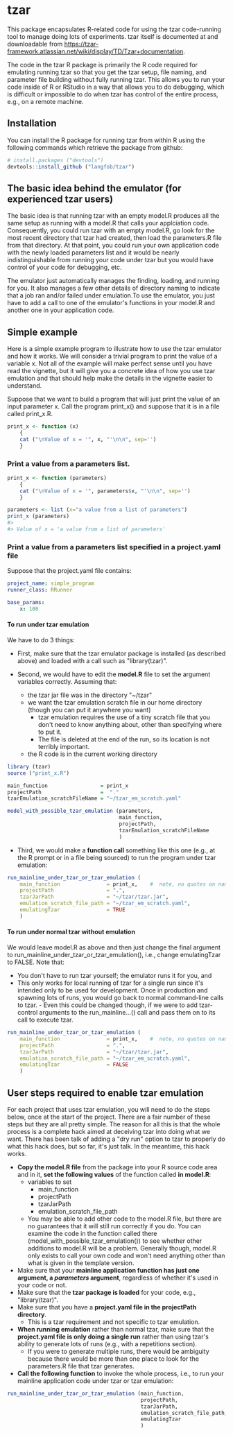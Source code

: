 <!-- README.md is generated from README.Rmd. Please edit that file -->
tzar
====

This package encapsulates R-related code for using the tzar code-running tool to manage doing lots of experiments. tzar itself is documented at and downloadable from <https://tzar-framework.atlassian.net/wiki/display/TD/Tzar+documentation>.

The code in the tzar R package is primarily the R code required for emulating running tzar so that you get the tzar setup, file naming, and parameter file building without fully running tzar. This allows you to run your code inside of R or RStudio in a way that allows you to do debugging, which is difficult or impossible to do when tzar has control of the entire process, e.g., on a remote machine.

Installation
------------

You can install the R package for running tzar from within R using the following commands which retrieve the package from github:

``` r
# install.packages ("devtools")  
devtools::install_github ("langfob/tzar")
```

The basic idea behind the emulator (for experienced tzar users)
---------------------------------------------------------------

The basic idea is that running tzar with an empty model.R produces all the same setup as running with a model.R that calls your applciation code. Consequently, you could run tzar with an empty model.R, go look for the most recent directory that tzar had created, then load the parameters.R file from that directory. At that point, you could run your own application code with the newly loaded parameters list and it would be nearly indistinguishable from running your code under tzar but you would have control of your code for debugging, etc.

The emulator just automatically manages the finding, loading, and running for you. It also manages a few other details of directory naming to indicate that a job ran and/or failed under emulation.To use the emulator, you just have to add a call to one of the emulator's functions in your model.R and another one in your application code.

Simple example
--------------

Here is a simple example program to illustrate how to use the tzar emulator and how it works. We will consider a trivial program to print the value of a variable x. Not all of the example will make perfect sense until you have read the vignette, but it will give you a concrete idea of how you use tzar emulation and that should help make the details in the vignette easier to understand.

Suppose that we want to build a program that will just print the value of an input parameter x. Call the program print\_x() and suppose that it is in a file called print\_x.R.

``` r
print_x <- function (x)
    {
    cat ("\nValue of x = '", x, "'\n\n", sep='')
    }
```

### Print a value from a parameters list.

``` r
print_x <- function (parameters)
    {
    cat ("\nValue of x = '", parameters$x, "'\n\n", sep='')
    }

parameters <- list (x="a value from a list of parameters")
print_x (parameters)
#> 
#> Value of x = 'a value from a list of parameters'
```

### Print a value from a parameters list specified in a project.yaml file

Suppose that the project.yaml file contains:

``` yaml
project_name: simple_program
runner_class: RRunner

base_params:
    x: 100
```

#### To run under tzar emulation

We have to do 3 things:

-   First, make sure that the tzar emulator package is installed (as described above) and loaded with a call such as "library(tzar)".
-   Second, we would have to edit the **model.R** file to set the argument variables correctly. Assuming that:

    -   the tzar jar file was in the directory "~/tzar"
    -   we want the tzar emulation scratch file in our home directory (though you can put it anywhere you want)
        -   tzar emulation requires the use of a tiny scratch file that you don't need to know anything about, other than specifying where to put it.
        -   The file is deleted at the end of the run, so its location is not terribly important.
    -   the R code is in the current working directory

``` r
library (tzar)
source ("print_x.R")

main_function                 = print_x
projectPath                   =  "."
tzarEmulation_scratchFileName = "~/tzar_em_scratch.yaml"

model_with_possible_tzar_emulation (parameters,
                                    main_function,
                                    projectPath,
                                    tzarEmulation_scratchFileName
                                    )
```

-   Third, we would make a **function call** something like this one (e.g., at the R prompt or in a file being sourced) to run the program under tzar emulation:

``` r
run_mainline_under_tzar_or_tzar_emulation (
    main_function               = print_x,    #  note, no quotes on name
    projectPath                 = ".",
    tzarJarPath                 = "~/tzar/tzar.jar", 
    emulation_scratch_file_path = "~/tzar_em_scratch.yaml",
    emulatingTzar               = TRUE
    )
```

#### To run under normal tzar without emulation

We would leave model.R as above and then just change the final argument to run\_mainline\_under\_tzar\_or\_tzar\_emulation(), i.e., change emulatingTzar to FALSE. Note that:
- You don't have to run tzar yourself; the emulator runs it for you, and
- This only works for local running of tzar for a single run since it's intended only to be used for development. Once in production and spawning lots of runs, you would go back to normal command-line calls to tzar. - Even this could be changed though, if we were to add tzar-control arguments to the run\_mainline...() call and pass them on to its call to execute tzar.

``` r
run_mainline_under_tzar_or_tzar_emulation (
    main_function               = print_x,    #  note, no quotes on name
    projectPath                 = ".",
    tzarJarPath                 = "~/tzar/tzar.jar", 
    emulation_scratch_file_path = "~/tzar_em_scratch.yaml",
    emulatingTzar               = FALSE
    )
```

User steps required to enable tzar emulation
--------------------------------------------

For each project that uses tzar emulation, you will need to do the steps below, once at the start of the project. There are a fair number of these steps but they are all pretty simple. The reason for all this is that the whole process is a complete hack aimed at deceiving tzar into doing what we want. There has been talk of adding a "dry run" option to tzar to properly do what this hack does, but so far, it's just talk. In the meantime, this hack works.

-   **Copy the model.R file** from the package into your R source code area and in it, **set the following values** of the function called **in model.R**:
    -   variables to set
        -   main\_function
        -   projectPath
        -   tzarJarPath
        -   emulation\_scratch\_file\_path
    -   You may be able to add other code to the model.R file, but there are no guarantees that it will still run correctly if you do. You can examine the code in the function called there (model\_with\_possible\_tzar\_emulation()) to see whether other additions to model.R will be a problem. Generally though, model.R only exists to call your own code and won't need anything other than what is given in the template version.
-   Make sure that your **mainline application function has just one argument, a *parameters* argument**, regardless of whether it's used in your code or not.
-   Make sure that the **tzar package is loaded** for your code, e.g., "library(tzar)".
-   Make sure that you have a **project.yaml file in the projectPath directory**.
    -   This is a tzar requirement and not specific to tzar emulation.
-   **When running emulation** rather than normal tzar, make sure that the **project.yaml file is only doing a single run** rather than using tzar's ability to generate lots of runs (e.g., with a repetitions section).
    -   If you were to generate multiple runs, there would be ambiguity because there would be more than one place to look for the parameters.R file that tzar generates.
-   **Call the following function** to invoke the whole process, i.e., to run your mainline application code under tzar or tzar emulation:

``` r
run_mainline_under_tzar_or_tzar_emulation (main_function,
                                           projectPath,
                                           tzarJarPath, 
                                           emulation_scratch_file_path,
                                           emulatingTzar
                                           )
```
